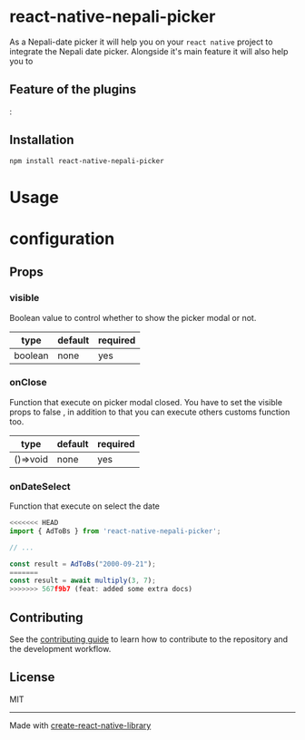  # react-native-nepali-picker

As a Nepali-date picker it will help you on your `react native` project to integrate the Nepali date picker. Alongside it's main feature it will also help you to

## Feature of the plugins

:

## Installation

```sh
npm install react-native-nepali-picker
```

# Usage

# configuration

## Props

### visible

Boolean value to control whether to show the picker modal or not.

| type | default | required |
|-------|-------|-------|
| boolean | none | yes |


### onClose

Function that execute on picker modal closed.
You have to set the visible props to false , in addition to that you can execute others customs function too.

| type | default | required |
|-------|-------|-------|
| ()=>void | none | yes |


### onDateSelect

Function that execute on select the date


```js
<<<<<<< HEAD
import { AdToBs } from 'react-native-nepali-picker';

// ...

const result = AdToBs("2000-09-21");
=======
const result = await multiply(3, 7);
>>>>>>> 567f9b7 (feat: added some extra docs)
```





## Contributing

See the [contributing guide](CONTRIBUTING.md) to learn how to contribute to the repository and the development workflow.

## License

MIT

---

Made with [create-react-native-library](https://github.com/callstack/react-native-builder-bob)

